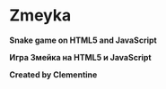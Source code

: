 # Zmeyka

**Snake game on HTML5 and JavaScript**

**Игра Змейка на HTML5 и JavaScript**

**Created by Clementine**

